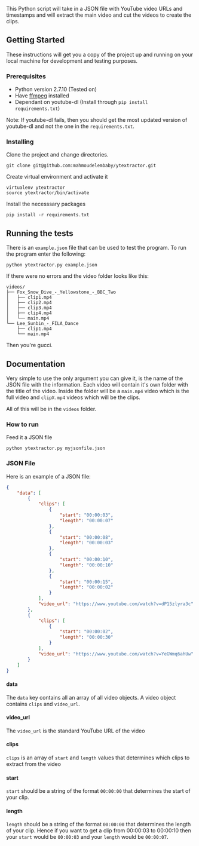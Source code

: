 This Python script will take in a JSON file with YouTube video URLs and timestamps and will extract the main video and cut the videos to create the clips.

## Getting Started

These instructions will get you a copy of the project up and running on your local machine for development and testing purposes.

### Prerequisites

* Python version 2.7.10 (Tested on)
* Have [ffmpeg](http://www.renevolution.com/ffmpeg/2013/03/16/how-to-install-ffmpeg-on-mac-os-x.html) installed
* Dependant on youtube-dl (Install through `pip install requirements.txt`)

Note: If youtube-dl fails, then you should get the most updated version of youtube-dl and not the one in the `requirements.txt`.

### Installing

Clone the project and change directories.

```
git clone git@github.com:mahmoudelembaby/ytextractor.git
```

Create virtual environment and activate it

```
virtualenv ytextractor
source ytextractor/bin/activate
```

Install the necesssary packages

```
pip install -r requirements.txt
```
## Running the tests
There is an `example.json` file that can be used to test the program. To run the program enter the following:

```
python ytextractor.py example.json
```

If there were no errors and the video folder looks like this:

```
videos/
├── Fox_Snow_Dive_-_Yellowstone_-_BBC_Two
│   ├── clip1.mp4
│   ├── clip2.mp4
│   ├── clip3.mp4
│   ├── clip4.mp4
│   └── main.mp4
└── Lee_Sunbin_-_FILA_Dance
    ├── clip1.mp4
    └── main.mp4
```
Then you're gucci.

## Documentation
Very simple to use the only argument you can give it, is the name of the JSON file with the information. Each video will contain it's own folder with the title of the video. Inside the folder will be a `main.mp4` video which is the full video and `clipX.mp4` videos which will be the clips.

All of this will be in the `videos` folder.

### How to run

Feed it a JSON file

```
python ytextractor.py myjsonfile.json
```


### JSON File

Here is an example of a JSON file:
```json
{
    "data": [
        {
            "clips": [
                {
                    "start": "00:00:03",
                    "length": "00:00:07"
                },
                {
                    "start": "00:00:08",
                    "length": "00:00:03"
                },
                {
                    "start": "00:00:10",
                    "length": "00:00:10"
                },
                {
                    "start": "00:00:15",
                    "length": "00:00:02"
                }
            ],
            "video_url": "https://www.youtube.com/watch?v=dP15zlyra3c"
        },
        {
            "clips": [
                {
                    "start": "00:00:02",
                    "length": "00:00:30"
                }
            ],
            "video_url": "https://www.youtube.com/watch?v=YeGWmq6ahUw"
        }
    ]
}
```
#### data

The `data` key contains all an array of all video objects. A video object contains `clips` and `video_url`.

#### video_url
The `video_url` is the standard YouTube URL of the video
#### clips
`clips` is an array of `start` and `length` values that determines which clips to extract from the video
#### start
`start` should be a string of the format `00:00:00` that determines the start of your clip.
#### length
`length` should be a string of the format `00:00:00` that determines the length of your clip. Hence if you want to get a clip from 00:00:03 to 00:00:10 then your `start` would be `00:00:03` and your `length` would be `00:00:07`.